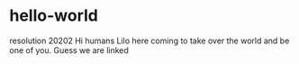 # hello-world
resolution 20202
Hi humans 
Lilo here coming to take over the world and be one of you.
Guess we are linked

